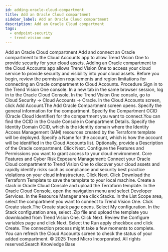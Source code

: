 ```yaml
---
id: adding-oracle-cloud-compartment
title: Add an Oracle Cloud compartment
sidebar_label: Add an Oracle Cloud compartment
description: Add an Oracle Cloud compartment
tags:
  - endpoint-security
  - trend-vision-one
---
```


 Add an Oracle Cloud compartment Add and connect an Oracle compartment to the Cloud Accounts app to allow Trend Vision One to provide security for your cloud assets. Adding an Oracle compartment to the Cloud Accounts app allows Trend Vision One to access your cloud service to provide security and visibility into your cloud assets. Before you begin, review the permission requirements and region limitations for connecting an Oracle compartment to Cloud Accounts. Procedure Sign in to the Trend Vision One console. In a new tab in the same browser session, log in to the Oracle Cloud Console. In the Trend Vision One console, go to Cloud Security → Cloud Accounts → Oracle. In the Cloud Accounts screen, click Add Account.The Add Oracle Compartment screen opens. Specify the general information for the compartment. Specify the Compartment OCID (Oracle Cloud Identifier) for the compartment you want to connect.You can find the OCID in the Oracle Console in Compartment Details. Specify the Identity Domain OCID, which is the identity domain where the Identity Access Management (IAM) resources created by the Terraform template will be deployed. Specify a Name for the account, which is how the account will be identified in the Cloud Accounts list. Optionally, provide a Description of the Oracle compartment. Click Next. Configure the Features and Permissions you want to grant access to your cloud environment. Core Features and Cyber Risk Exposure Management: Connect your Oracle Cloud compartment to Trend Vision One to discover your cloud assets and rapidly identify risks such as compliance and security best practice violations on your cloud infrastructure. Click Next. Click Download the Terraform Template to save the template to your local machine. Create a stack in Oracle Cloud Console and upload the Terraform template. In the Oracle Cloud Console, open the navigation menu and select Developer Services. In the Resource Manager area click Stacks. In the List Scope area, select the compartment you want to connect to Trend Vision One. Click Create stack.The Create stack page opens. Select My configuration. In the Stack configuration area, select .Zip file and upload the template you downloaded from Trend Vision One. Click Next. Review the Configure variables page and click Next. Select the Run apply checkbox and click Create. The connection process might take a few moments to complete. You can refresh the Cloud Accounts screen to check the status of your added compartment. © 2025 Trend Micro Incorporated. All rights reserved.Search Knowledge Base
